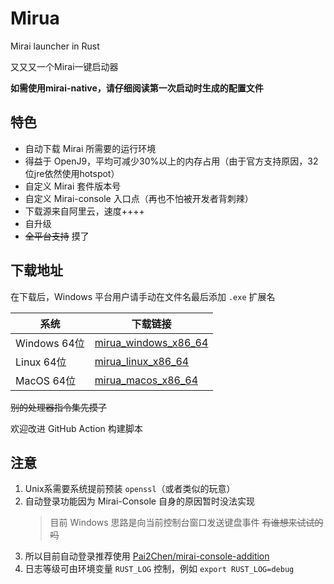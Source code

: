 # Mirua

Mirai launcher in Rust

又又又一个Mirai一键启动器

**如需使用mirai-native，请仔细阅读第一次启动时生成的配置文件**

## 特色

+ 自动下载 Mirai 所需要的运行环境
+ 得益于 OpenJ9，平均可减少30%以上的内存占用（由于官方支持原因，32位jre依然使用hotspot）
+ 自定义 Mirai 套件版本号
+ 自定义 Mirai-console 入口点（再也不怕被开发者背刺辣）
+ 下载源来自阿里云，速度++++
+ 自升级
+ ~~全平台支持~~ 摸了

## 下载地址

在下载后，Windows 平台用户请手动在文件名最后添加 `.exe` 扩展名

|系统|下载链接|
|-|-|
|Windows 64位|[mirua_windows_x86_64](https://cdn.jsdelivr.net/gh/zkonge/mirua-update@master/v0.1.4/mirua_windows_x86_64)|
|Linux 64位|[mirua_linux_x86_64](https://cdn.jsdelivr.net/gh/zkonge/mirua-update@master/v0.1.4/mirua_linux_x86_64)|
|MacOS 64位|[mirua_macos_x86_64](https://cdn.jsdelivr.net/gh/zkonge/mirua-update@master/v0.1.4/mirua_macos_x86_64)|

~~别的处理器指令集先摸了~~

欢迎改进 GitHub Action 构建脚本

## 注意

1. Unix系需要系统提前预装 `openssl`（或者类似的玩意）
2. 自动登录功能因为 Mirai-Console 自身的原因暂时没法实现
    > 目前 Windows 思路是向当前控制台窗口发送键盘事件
    > ~~有谁想来试试的吗~~
3. 所以目前自动登录推荐使用 [Pai2Chen/mirai-console-addition](https://github.com/Pai2Chen/mirai-console-addition)
4. 日志等级可由环境变量 `RUST_LOG` 控制，例如 `export RUST_LOG=debug`